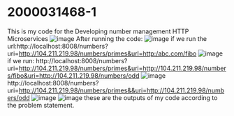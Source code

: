 # 2000031468-1
This is my code for the Developing number management HTTP Microservices
![image](https://github.com/2000031468/2000031468-1/assets/94031763/449b6ff0-faea-42ed-919b-95bced342400)
After running the code:
![image](https://github.com/2000031468/2000031468-1/assets/94031763/d1663796-fbf2-4131-b2c4-b328994855d2)
if we run the url:http://localhost:8008/numbers?uri=http://104.211.219.98/numbers/primes&url=http:/abc.com/fibo
![image](https://github.com/2000031468/2000031468-1/assets/94031763/c2462261-e672-42de-b074-11ce835cf28b)
if we run: http://localhost:8008/numbers?uri=http://104.211.219.98/numbers/primes&uri=http://104.211.219.98/numbers/fibo&uri=http://104.211.219.98/numbers/odd
![image](https://github.com/2000031468/2000031468-1/assets/94031763/e8aff628-5471-45d3-b526-d77a084de538)
http://localhost:8008/numbers?uri=http://104.211.219.98/numbers/primes&&uri=http://104.211.219.98/numbers/odd
![image](https://github.com/2000031468/2000031468-1/assets/94031763/45b2bdee-ced9-48d1-9a43-a0ddddfe43ce)
![image](https://github.com/2000031468/2000031468-1/assets/94031763/fe5e5748-2647-43e0-bfa4-8f49b7ebab6b)
these are the outputs of my code according to the problem statement.
